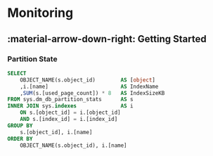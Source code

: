 # Monitoring

## :material-arrow-down-right: Getting Started

### Partition State

```sql
SELECT
    OBJECT_NAME(s.object_id)        AS [object]
	,i.[name]                       AS IndexName
	,SUM(s.[used_page_count]) * 8   AS IndexSizeKB
FROM sys.dm_db_partition_stats      AS s
INNER JOIN sys.indexes              AS i
	ON s.[object_id] = i.[object_id]
	AND s.[index_id] = i.[index_id]
GROUP BY
    s.[object_id], i.[name]
ORDER BY
    OBJECT_NAME(s.object_id), i.[name]
```
